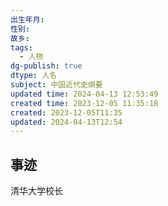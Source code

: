 ```yaml
---
出生年月: 
性别: 
故乡: 
tags:
  - 人物
dg-publish: true
dtype: 人名
subject: 中国近代史纲要
updated time: 2024-04-13 12:53:49
created time: 2023-12-05 11:35:18
created: 2023-12-05T11:35
updated: 2024-04-13T12:54
---
```

## 事迹
清华大学校长